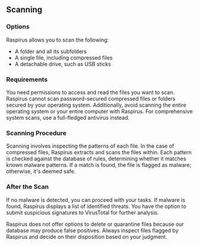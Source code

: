## Scanning

### Options
Raspirus allows you to scan the following:

- A folder and all its subfolders
- A single file, including compressed files
- A detachable drive, such as USB sticks

### Requirements
You need permissions to access and read the files you want to scan. Raspirus cannot scan password-secured compressed files or folders secured by your operating system. Additionally, avoid scanning the entire operating system or your entire computer with Raspirus. For comprehensive system scans, use a full-fledged antivirus instead.

### Scanning Procedure
Scanning involves inspecting the patterns of each file. In the case of compressed files, Raspirus extracts and scans the files within. Each pattern is checked against the database of rules, determining whether it matches known malware patterns. If a match is found, the file is flagged as malware; otherwise, it's deemed safe.

### After the Scan
If no malware is detected, you can proceed with your tasks. If malware is found, Raspirus displays a list of identified threats. You have the option to submit suspicious signatures to VirusTotal for further analysis.

Raspirus does not offer options to delete or quarantine files because our database may produce false positives. Always inspect files flagged by Raspirus and decide on their disposition based on your judgment.
